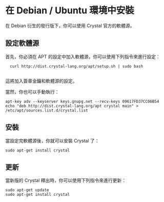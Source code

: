 # 在 Debian / Ubuntu 環境中安裝

在 Debian 衍生的發行版下，你可以使用 Crystal 官方的軟體源。

## 設定軟體源

首先，你必須在 APT 的設定中加入軟體源，你可以使用下列指令來進行設定：

```
  curl http://dist.crystal-lang.org/apt/setup.sh | sudo bash
  
```

這將加入簽章金鑰和軟體源的設定。

當然，你也可以手動執行：

```
apt-key adv --keyserver keys.gnupg.net --recv-keys 09617FD37CC06B54
echo "deb http://dist.crystal-lang.org/apt crystal main" > /etc/apt/sources.list.d/crystal.list
```

## 安裝

當設定完軟體源後，你就可以安裝 Crystal 了：

```
sudo apt-get install crystal
```

## 更新

當新版的 Crystal 釋出時，你可以使用下列指令來進行更新：

```
sudo apt-get update
sudo apt-get install crystal
```
